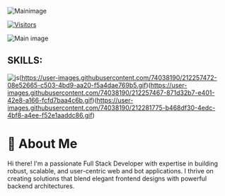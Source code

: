 ![Mainimage](https://user-images.githubusercontent.com/74038190/225813708-98b745f2-7d22-48cf-9150-083f1b00d6c9.gif)


[![Visitors](https://camo.githubusercontent.com/a17107d3651ad5724767eb06ea5a5d78a0f57853090ad5d7278fd0f57e1b8673/68747470733a2f2f6170692e76697369746f7262616467652e696f2f6170692f76697369746f72733f706174683d68747470732533412532462532466769746875622e636f6d253246416e6d6f6c2d426172616e77616c253246416e6d6f6c2d426172616e77616c266c6162656c3d56495349544f5253266c6162656c436f6c6f723d25323330303026636f756e74436f6c6f723d253233304130323039)](https://abdulaziz-coder.vercel.app/)

![Main image](https://user-images.githubusercontent.com/74038190/212284100-561aa473-3905-4a80-b561-0d28506553ee.gif)
## SKILLS:
![js](https://user-images.githubusercontent.com/74038190/212257454-16e3712e-945a-4ca2-b238-408ad0bf87e6.gif)(https://user-images.githubusercontent.com/74038190/212257472-08e52665-c503-4bd9-aa20-f5a4dae769b5.gif)(https://user-images.githubusercontent.com/74038190/212257467-871d32b7-e401-42e8-a166-fcfd7baa4c6b.gif)(https://user-images.githubusercontent.com/74038190/212281775-b468df30-4edc-4bf8-a4ee-f52e1aaddc86.gif)
# 🌟 About Me

Hi there! I'm a passionate Full Stack Developer with expertise in building robust, scalable, and user-centric web and bot applications. I thrive on creating solutions that blend elegant frontend designs with powerful backend architectures.

